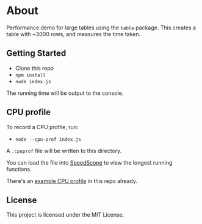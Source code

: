 # About

Performance demo for large tables using the `table` package. This creates a table with ~3000 rows, and measures the time taken.

## Getting Started

- Clone this repo
- `npm install`
- `node index.js`

The running time will be output to the console.

## CPU profile

To record a CPU profile, run:

- `node --cpu-prof index.js`

A `.cpuprof` file will be written to this directory.

You can load the file into [SpeedScope](https://www.speedscope.app/) to view the longest running functions.

There's an [example CPU profile](CPU.20240225.111946.11952.0.001.cpuprofile) in this repo already.

## License

This project is licensed under the MIT License.
